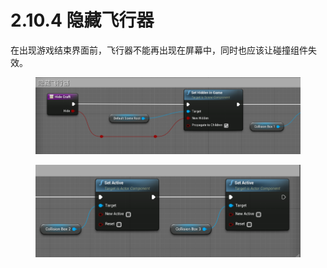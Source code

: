 # 2.10.4 隐藏飞行器

在出现游戏结束界面前，飞行器不能再出现在屏幕中，同时也应该让碰撞组件失效。

<figure><img src="../../../.gitbook/assets/image (115).png" alt=""><figcaption></figcaption></figure>

<figure><img src="../../../.gitbook/assets/image (139).png" alt=""><figcaption></figcaption></figure>
